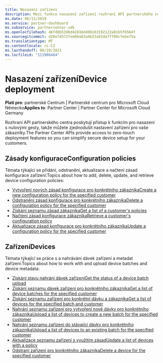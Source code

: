 ```yaml
---
title: Nasazení zařízení
description: Mezi funkce nasazení zařízení rozhraní API partnerského centra patří zásady konfigurace a zařízení.
ms.date: 06/11/2019
ms.service: partner-dashboard
ms.subservice: partnercenter-sdk
ms.openlocfilehash: 46fd8b53d6d42816d498103192122a81b5f6564f
ms.sourcegitcommit: d20e7d572fee09a83a4b23a92da7ff09cfebe75a
ms.translationtype: MT
ms.contentlocale: cs-CZ
ms.lasthandoff: 06/10/2021
ms.locfileid: "111906484"
---
```

# <a name="device-deployment"></a><span data-ttu-id="34474-103">Nasazení zařízení</span><span class="sxs-lookup"><span data-stu-id="34474-103">Device deployment</span></span>

<span data-ttu-id="34474-104">**Platí pro**: partnerské Centrum | Partnerské centrum pro Microsoft Cloud Německo</span><span class="sxs-lookup"><span data-stu-id="34474-104">**Applies to**: Partner Center | Partner Center for Microsoft Cloud Germany</span></span>

<span data-ttu-id="34474-105">Rozhraní API partnerského centra poskytují přístup k funkcím pro nasazení s nulovými gesty, takže můžete zjednodušit nastavení zařízení pro vaše zákazníky.</span><span class="sxs-lookup"><span data-stu-id="34474-105">The Partner Center APIs provide access to zero-touch deployment features so you can simplify secure device setup for your customers.</span></span>

## <a name="configuration-policies"></a><span data-ttu-id="34474-106">Zásady konfigurace</span><span class="sxs-lookup"><span data-stu-id="34474-106">Configuration policies</span></span>

<span data-ttu-id="34474-107">Témata týkající se přidání, odstranění, aktualizace a načtení zásad konfigurace zařízení:</span><span class="sxs-lookup"><span data-stu-id="34474-107">Topics about how to add, delete, update, and retrieve device configuration policies:</span></span>

- [<span data-ttu-id="34474-108">Vytvoření nových zásad konfigurace pro konkrétního zákazníka</span><span class="sxs-lookup"><span data-stu-id="34474-108">Create a new configuration policy for the specified customer</span></span>](create-a-new-configuration-policy-for-the-specified-customer.md)
- [<span data-ttu-id="34474-109">Odstranění zásad konfigurace pro konkrétního zákazníka</span><span class="sxs-lookup"><span data-stu-id="34474-109">Delete a configuration policy for the specified customer</span></span>](delete-a-configuration-policy-for-the-specified-customer.md)
- [<span data-ttu-id="34474-110">Získání seznamu zásad zákazníka</span><span class="sxs-lookup"><span data-stu-id="34474-110">Get a list of a customer's policies</span></span>](get-a-list-of-a-customer-s-policies.md)
- [<span data-ttu-id="34474-111">Načtení zásad konfigurace zákazníka</span><span class="sxs-lookup"><span data-stu-id="34474-111">Retrieve a customer's configuration policy</span></span>](retrieve-a-customer-s-configuration-policy.md)
- [<span data-ttu-id="34474-112">Aktualizace zásad konfigurace pro konkrétního zákazníka</span><span class="sxs-lookup"><span data-stu-id="34474-112">Update a configuration policy for the specified customer</span></span>](update-a-configuration-policy-for-the-specified-customer.md)

## <a name="devices"></a><span data-ttu-id="34474-113">Zařízení</span><span class="sxs-lookup"><span data-stu-id="34474-113">Devices</span></span>

<span data-ttu-id="34474-114">Témata týkající se práce s a nahrávání dávek zařízení a metadat zařízení:</span><span class="sxs-lookup"><span data-stu-id="34474-114">Topics about how to work with and upload device batches and device metadata:</span></span>

- [<span data-ttu-id="34474-115">Získání stavu nahrání dávek zařízení</span><span class="sxs-lookup"><span data-stu-id="34474-115">Get the status of a device batch upload</span></span>](get-the-status-of-a-device-batch-upload.md)
- [<span data-ttu-id="34474-116">Získání seznamu dávek zařízení pro konkrétního zákazníka</span><span class="sxs-lookup"><span data-stu-id="34474-116">Get a list of device batches for the specified customer</span></span>](get-the-list-of-device-batches-for-the-specified-customer.md)
- [<span data-ttu-id="34474-117">Získání seznamu zařízení pro konkrétní dávku a zákazníka</span><span class="sxs-lookup"><span data-stu-id="34474-117">Get a list of devices for the specified batch and customer</span></span>](get-a-list-of-devices-for-the-specified-batch-and-customer.md)
- [<span data-ttu-id="34474-118">Nahrání seznamu zařízení pro vytvoření nové dávky pro konkrétního zákazníka</span><span class="sxs-lookup"><span data-stu-id="34474-118">Upload a list of devices to create a new batch for the specified customer</span></span>](upload-a-list-of-devices-to-create-a-new-batch-for-the-specified-customer.md)
- [<span data-ttu-id="34474-119">Nahrání seznamu zařízení do stávající dávky pro konkrétního zákazníka</span><span class="sxs-lookup"><span data-stu-id="34474-119">Upload a list of devices to an existing batch for the specified customer</span></span>](upload-a-list-of-devices-for-the-specified-customer.md)
- [<span data-ttu-id="34474-120">Aktualizace seznamu zařízení s využitím zásad</span><span class="sxs-lookup"><span data-stu-id="34474-120">Update a list of devices with a policy</span></span>](update-a-list-of-devices-with-a-policy.md)
- [<span data-ttu-id="34474-121">Odstraní zařízení pro konkrétního zákazníka</span><span class="sxs-lookup"><span data-stu-id="34474-121">Delete a device for the specified customer</span></span>](delete-a-device-for-the-specified-customer.md)
